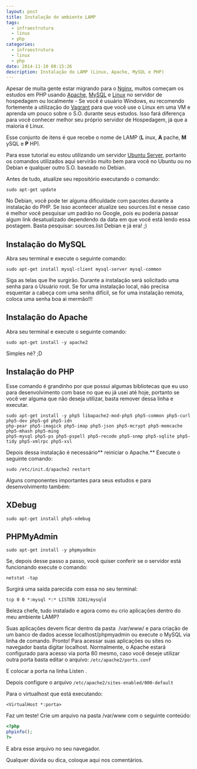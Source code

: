 ```yaml
---
layout: post
title: Instalação do ambiente LAMP
tags:
  - infraestrutura
  - linux
  - php
categories:
  - infraestrutura
  - linux
  - php
date: 2014-11-10 08:15:26
description: Instalação do LAMP (Linux, Apache, MySQL e PHP)
---
```


Apesar de muita gente estar migrando para o [Nginx](https://pt.wikipedia.org/wiki/Nginx "Nginx"), muitos começam os estudos em PHP usando [Apache](https://pt.wikipedia.org/wiki/Servidor_Apache "Apache"), [MySQL](https://pt.wikipedia.org/wiki/MySQL "MySQL") e [Linux](https://pt.wikipedia.org/wiki/Linux "Linux") no servidor de hospedagem ou localmente - Se você é usuário Windows, eu recomendo fortemente a utilização do [Vagrant](https://woliveiras.com.br/tags/Vagrant/ "Crie e compartilhe ambientes com o Vagrant (Instalação)") para que você use o Linux em uma VM e aprenda um pouco sobre o S.O. durante seus estudos. Isso fará diferença para você conhecer melhor seu próprio servidor de Hospedagem, já que a maioria é Linux.

<!--more-->

Esse conjunto de itens é que recebe o nome de LAMP (**L** inux, **A** pache, **M** ySQL e **P** HP).

Para esse tutorial eu estou utilizando um servidor [Ubuntu Server](https://www.ubuntu.com/download/server "Ubuntu Server"), portanto os comandos utilizados aqui servirão muito bem para você no Ubuntu ou no Debian e qualquer outro S.O. baseado no Debian.

Antes de tudo, atualize seu repositório executando o comando:

```shell
sudo apt-get update
```

No Debian, você pode ter alguma dificuldade com pacotes durante a instalação do PHP. Se isso acontecer atualize seu sources.list e nesse caso é melhor você pesquisar um padrão no Google, pois eu poderia passar algum link desatualizado dependendo da data em que você está lendo essa postagem. Basta pesquisar: sources.list Debian e já era! ;)

## Instalação do MySQL

Abra seu terminal e execute o seguinte comando:

```shell
sudo apt-get install mysql-client mysql-server mysql-common
```

Siga as telas que lhe surgirão. Durante a instalação será solicitado uma senha para o Usuário root. Se for uma instalação local, não precisa esquentar a cabeça com uma senha difícil, se for uma instalação remota, coloca uma senha boa ai mermão!!!

## Instalação do Apache

Abra seu terminal e execute o seguinte comando:

```shell
sudo apt-get install -y apache2
```

Simples né? ;D

## Instalação do PHP

Esse comando é grandinho por que possui algumas bibliotecas que eu uso para desenvolvimento com base no que eu já usei até hoje, portanto se você ver alguma que não deseja utilizar, basta remover dessa linha e executar.

```shell
sudo apt-get install -y php5 libapache2-mod-php5 php5-common php5-curl php5-dev php5-gd php5-idn
php-pear php5-imagick php5-imap php5-json php5-mcrypt php5-memcache php5-mhash php5-ming
php5-mysql php5-ps php5-pspell php5-recode php5-snmp php5-sqlite php5-tidy php5-xmlrpc php5-xsl
```

Depois dessa instalação é necessário** reiniciar o Apache.** Execute o seguinte comando:

```shell
sudo /etc/init.d/apache2 restart
```

Alguns componentes importantes para seus estudos e para desenvolvimento também:

## XDebug

```shell
sudo apt-get install php5-xdebug
```

## PHPMyAdmin

```shell
sudo apt-get install -y phpmyadmin
```

Se, depois desse passo a passo, você quiser conferir se o servidor está funcionando execute o comando:

```shell
netstat -tap
```

Surgirá uma saída parecida com essa no seu terminal:

```shell
tcp 0 0 *:mysql *:* LISTEN 3281/mysqld
```

Beleza chefe, tudo instalado e agora como eu crio aplicações dentro do meu ambiente LAMP?

Suas aplicações devem ficar dentro da pasta  /var/www/ e para criação de um banco de dados acesse localhost/phpmyadmin ou execute o MySQL via linha de comando. Pronto! Para acessar suas aplicações ou sites no navegador basta digitar localhost. Normalmente, o Apache estará configurado para acesso via porta 80 mesmo, caso você deseje utilizar outra porta basta editar o arquivo: `/etc/apache2/ports.conf`

E colocar a porta na linha Listen <porta>.

Depois configure o arquivo `/etc/apache2/sites-enabled/000-default`

Para o virtualhost que está executando:

```shell
<VirtualHost *:porta>
```

Faz um teste! Crie um arquivo na pasta /var/www com o seguinte conteúdo:

```php
<?php
phpinfo();
?>
```

E abra esse arquivo no seu navegador.

Qualquer dúvida ou dica, coloque aqui nos comentários.
